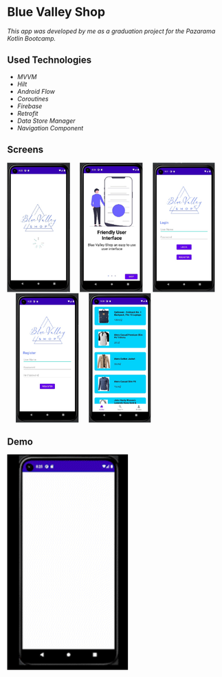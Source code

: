 # Blue Valley Shop

*This app was developed by me as a graduation project for the Pazarama Kotlin Bootcamp.*

## Used Technologies

- *MVVM*
- *Hilt*
- *Android Flow*
- *Coroutines*
- *Firebase*
- *Retrofit*
- *Data Store Manager*
- *Navigation Component*

## Screens

<div>
<img height="300" src="Screens/splash_screen.jpg" alt="splash" title="splash" />
<img style="margin-left:20px" height="300" src="Screens/onboarding_screen.jpg" alt="onboarding" title="onboarding" />
<img style="margin-left:20px" height="300" src="Screens/auth_screen_1.jpg" alt="login" title="login" />
<img style="margin-left:20px" height="300" src="Screens/auth_screen_2.jpg" alt="register" title="register" />
<img style="margin-left:20px" height="300" src="Screens/home_screen.jpg" alt="home" title="home" />
</div>

## Demo

<img height="500" src="Screens/demo.gif" alt="demo" />
